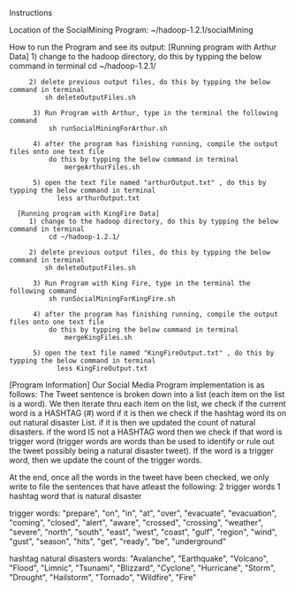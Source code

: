Instructions

  Location of the SocialMining Program:
      ~/hadoop-1.2.1/socialMining

  How to run the Program and see its output:
      [Running program with Arthur Data]
         1) change to the hadoop directory, do this by typping the below command in terminal
              cd ~/hadoop-1.2.1/

         2) delete previous output files, do this by typping the below command in terminal
             sh deleteOutputFiles.sh

          3) Run Program with Arthur, type in the terminal the following command
              sh runSocialMiningForArthur.sh

          4) after the program has finishing running, compile the output files onto one text file
              do this by typping the below command in terminal
                  mergeArthurFiles.sh
         
          5) open the text file named "arthurOutput.txt" , do this by typping the below command in terminal
                less arthurOutput.txt

      [Running program with KingFire Data]
         1) change to the hadoop directory, do this by typping the below command in terminal
              cd ~/hadoop-1.2.1/

         2) delete previous output files, do this by typping the below command in terminal
             sh deleteOutputFiles.sh

          3) Run Program with King Fire, type in the terminal the following command
              sh runSocialMiningForKingFire.sh

          4) after the program has finishing running, compile the output files onto one text file
              do this by typping the below command in terminal
                  mergeKingFiles.sh
         
          5) open the text file named "KingFireOutput.txt" , do this by typping the below command in terminal
                less KingFireOutput.txt

[Program Information]
Our Social Media Program implementation is as follows:
 The Tweet sentence is broken down into a list (each item on the list is a word).
 We then iterate thru each item on the list,
    we check if the current word is a HASHTAG (#) word
      if it is then we check if the hashtag word its on out natural disaster List.
          if it is then we updated the count of natural disasters.
      if the word IS not a HASHTAG word then we check if that word is trigger word (trigger words are words than be used to identify or rule out the tweet possibly being a natural disaster tweet).
          If the word is a trigger word, then we update the count of the trigger words.

  At the end, once all the words in the tweet have been checked,
  we only write to file the sentences that have atleast the following:
    2 trigger words
    1 hashtag word that is natural disaster


  trigger words:
          "prepare",
            "on",
            "in",
            "at",
            "over",
            "evacuate",
            "evacuation",
            "coming",
            "closed",
            "alert",
            "aware",
            "crossed",
            "crossing",
            "weather",
            "severe",
            "north",
            "south",
            "east",
            "west",
            "coast",
            "gulf",
            "region",
            "wind",
            "gust",
            "season",
            "hits",
            "get",
            "ready",
            "be",
            "underground"


  hashtag natural disasters words:
            "Avalanche",
            "Earthquake",
            "Volcano",
            "Flood",
            "Limnic",
            "Tsunami",
            "Blizzard",
            "Cyclone",
            "Hurricane",
            "Storm",
            "Drought",
            "Hailstorm",
            "Tornado",
            "Wildfire",
            "Fire"
